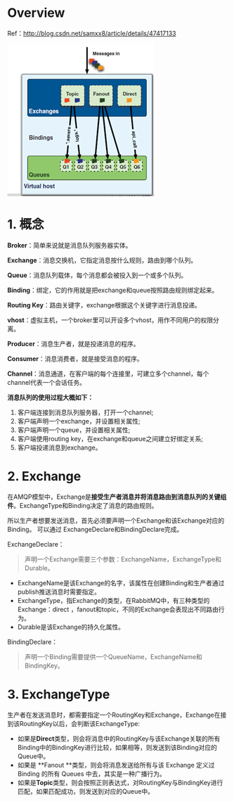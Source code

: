 # Overview

Ref：http://blog.csdn.net/samxx8/article/details/47417133 

![AMQP](/assets/rmq1.png)

# 1. 概念

**Broker**：简单来说就是消息队列服务器实体。

**Exchange**：消息交换机，它指定消息按什么规则，路由到哪个队列。

**Queue**：消息队列载体，每个消息都会被投入到一个或多个队列。

**Binding**：绑定，它的作用就是把exchange和queue按照路由规则绑定起来。

**Routing Key**：路由关键字，exchange根据这个关键字进行消息投递。

**vhost**：虚拟主机，一个broker里可以开设多个vhost，用作不同用户的权限分离。

**Producer**：消息生产者，就是投递消息的程序。

**Consumer**：消息消费者，就是接受消息的程序。

**Channel**：消息通道，在客户端的每个连接里，可建立多个channel，每个channel代表一个会话任务。

**消息队列的使用过程大概如下：**

1. 客户端连接到消息队列服务器，打开一个channel;
2. 客户端声明一个exchange，并设置相关属性;
3. 客户端声明一个queue，并设置相关属性;
4. 客户端使用routing key，在exchange和queue之间建立好绑定关系;
5. 客户端投递消息到exchange。

# 2. Exchange

在AMQP模型中，Exchange是**接受生产者消息并将消息路由到消息队列的关键组件**。ExchangeType和Binding决定了消息的路由规则。

所以生产者想要发送消息，首先必须要声明一个Exchange和该Exchange对应的Binding。
可以通过 ExchangeDeclare和BindingDeclare完成。

ExchangeDeclare：
>声明一个Exchange需要三个参数：ExchangeName，ExchangeType和Durable。
- ExchangeName是该Exchange的名字，该属性在创建Binding和生产者通过publish推送消息时需要指定。
- ExchangeType，指Exchange的类型，在RabbitMQ中，有三种类型的Exchange：direct ，fanout和topic，不同的Exchange会表现出不同路由行为。
- Durable是该Exchange的持久化属性。

BindingDeclare：
>声明一个Binding需要提供一个QueueName，ExchangeName和BindingKey。

# 3. ExchangeType

生产者在发送消息时，都需要指定一个RoutingKey和Exchange，Exchange在接到该RoutingKey以后，会判断该ExchangeType:
- 如果是**Direct**类型，则会将消息中的RoutingKey与该Exchange关联的所有Binding中的BindingKey进行比较，如果相等，则发送到该Binding对应的Queue中。
- 如果是  **Fanout  **类型，则会将消息发送给所有与该  Exchange  定义过  Binding 的所有  Queues  中去，其实是一种广播行为。
- 如果是**Topic**类型，则会按照正则表达式，对RoutingKey与BindingKey进行匹配，如果匹配成功，则发送到对应的Queue中。

